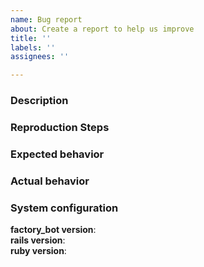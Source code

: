 ```yaml
---
name: Bug report
about: Create a report to help us improve
title: ''
labels: ''
assignees: ''

---
```


### Description
<!-- A clear and concise description of what the bug is. -->

### Reproduction Steps
<!-- Be as specific as possible. A reproduction script or sample application
to reproduce the problem are especially helpful. -->

<!-- You can create a reproduction script by copying this sample reproduction
script and adding whatever code is necessary to get a failing test case:
https://github.com/thoughtbot/factory_bot/blob/master/.github/REPRODUCTION_SCRIPT.rb -->

### Expected behavior
<!-- A clear and concise description of what you expected to happen. -->

### Actual behavior
<!-- A clear and concise description of what happened instead.-->

### System configuration
**factory_bot version**:  
**rails version**:  
**ruby version**:

